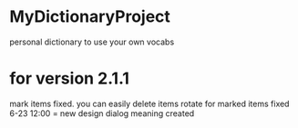 MyDictionaryProject
===================
personal dictionary to use your own vocabs


for version 2.1.1
===================
mark items fixed. you can easily delete items
rotate for marked items fixed
6-23 12:00 = new design dialog meaning created

